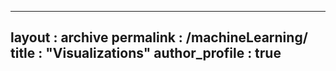-----
layout : archive
permalink : /machineLearning/
title : "Visualizations"
author_profile : true
----
